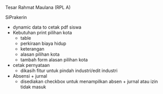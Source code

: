 Tesar Rahmat Maulana (RPL A)

SiPrakerin

- dynamic data to cetak pdf siswa
- Kebutuhan print pilihan kota
    - table
    - perkiraan biaya hidup
    - keterangan
    - alasan pilihan kota
    - tambah form alasan pilihan kota
- cetak pernyataan
    - dikasih fitur untuk pindah industri/edit industri
- Absensi + jurnal
    - disediakan checkbox untuk menampilkan absen + jurnal atau izin tidak masuk